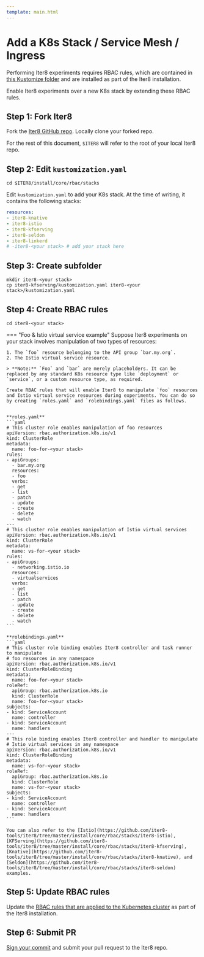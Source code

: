 ```yaml
---
template: main.html
---
```


# Add a K8s Stack / Service Mesh / Ingress

Performing Iter8 experiments requires RBAC rules, which are contained in [this Kustomize folder](https://github.com/iter8-tools/iter8/tree/master/install/core/rbac/stacks) and are installed as part of the Iter8 installation.

Enable Iter8 experiments over a new K8s stack by extending these RBAC rules.

## Step 1: Fork Iter8
Fork the [Iter8 GitHub repo](https://github.com/iter8-tools/iter8). Locally clone your forked repo.

For the rest of this document, `$ITER8` will refer to the root of your local Iter8 repo.

## Step 2: Edit `kustomization.yaml`
```shell
cd $ITER8/install/core/rbac/stacks
```

Edit `kustomization.yaml` to add your K8s stack. At the time of writing, it contains the following stacks:
```yaml
resources:
- iter8-knative
- iter8-istio
- iter8-kfserving
- iter8-seldon
- iter8-linkerd
# -iter8-<your stack> # add your stack here
```

## Step 3: Create subfolder
```shell
mkdir iter8-<your stack>
cp iter8-kfserving/kustomization.yaml iter8-<your stack>/kustomization.yaml
```

## Step 4: Create RBAC rules
```shell
cd iter8-<your stack>
```

=== "Foo & Istio virtual service example"
    Suppose Iter8 experiments on your stack involves manipulation of two types of resources:

    1. The `foo` resource belonging to the API group `bar.my.org`.
    2. The Istio virtual service resource.

    > **Note:** `Foo` and `bar` are merely placeholders. It can be replaced by any standard K8s resource type like `deployment` or `service`, or a custom resource type, as required.
    
    Create RBAC rules that will enable Iter8 to manipulate `foo` resources and Istio virtual service resources during experiments. You can do so by creating `roles.yaml` and `rolebindings.yaml` files as follows.


    **roles.yaml**
    ```yaml
    # This cluster role enables manipulation of foo resources
    apiVersion: rbac.authorization.k8s.io/v1
    kind: ClusterRole
    metadata:
      name: foo-for-<your stack>
    rules:
    - apiGroups:
      - bar.my.org
      resources:
      - foo
      verbs:
      - get
      - list
      - patch
      - update
      - create
      - delete
      - watch
    ---
    # This cluster role enables manipulation of Istio virtual services
    apiVersion: rbac.authorization.k8s.io/v1
    kind: ClusterRole
    metadata:
      name: vs-for-<your stack>
    rules:
    - apiGroups:
      - networking.istio.io
      resources:
      - virtualservices
      verbs:
      - get
      - list
      - patch
      - update
      - create
      - delete
      - watch
    ```

    **rolebindings.yaml**
    ```yaml
    # This cluster role binding enables Iter8 controller and task runner to manipulate 
    # foo resources in any namespace
    apiVersion: rbac.authorization.k8s.io/v1
    kind: ClusterRoleBinding
    metadata:
      name: foo-for-<your stack>
    roleRef:
      apiGroup: rbac.authorization.k8s.io
      kind: ClusterRole
      name: foo-for-<your stack>
    subjects:
    - kind: ServiceAccount
      name: controller
    - kind: ServiceAccount
      name: handlers
    ---
    # This role binding enables Iter8 controller and handler to manipulate 
    # Istio virtual services in any namespace
    apiVersion: rbac.authorization.k8s.io/v1
    kind: ClusterRoleBinding
    metadata:
      name: vs-for-<your stack>
    roleRef:
      apiGroup: rbac.authorization.k8s.io
      kind: ClusterRole
      name: vs-for-<your stack>
    subjects:
    - kind: ServiceAccount
      name: controller
    - kind: ServiceAccount
      name: handlers
    ```

    You can also refer to the [Istio](https://github.com/iter8-tools/iter8/tree/master/install/core/rbac/stacks/iter8-istio), [KFServing](https://github.com/iter8-tools/iter8/tree/master/install/core/rbac/stacks/iter8-kfserving), [Knative](https://github.com/iter8-tools/iter8/tree/master/install/core/rbac/stacks/iter8-knative), and [Seldon](https://github.com/iter8-tools/iter8/tree/master/install/core/rbac/stacks/iter8-seldon) examples.

## Step 5: Update RBAC rules
Update the [RBAC rules that are applied to the Kubernetes cluster](../../getting-started/install/#rbac-rules) as part of the Iter8 installation.

## Step 6: Submit PR
[Sign your commit](../overview/#sign-your-commits) and submit your pull request to the Iter8 repo.